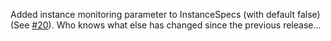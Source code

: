 Added instance monitoring parameter to InstanceSpecs (with default false) (See [#20](https://github.com/ohnosequences/aws-scala-tools/pull/20)).
Who knows what else has changed since the previous release...
